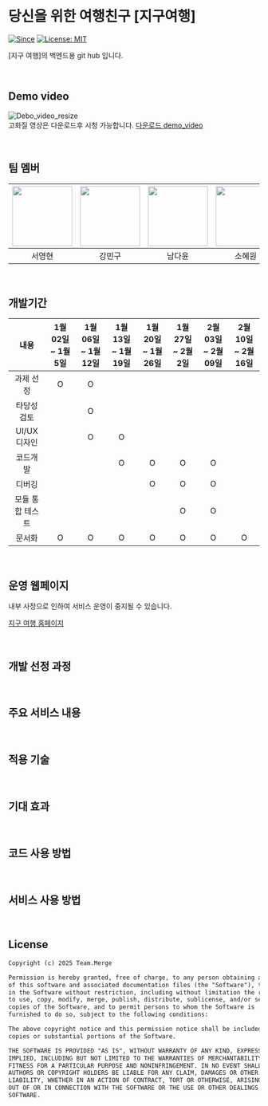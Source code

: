 # 당신을 위한 여행친구 [지구여행]

[![Since](https://img.shields.io/badge/since-2025.01.02-333333.svg)](https://github.com/Team-Merge/jigu_travel)
[![License: MIT](https://img.shields.io/badge/License-MIT-yellow.svg)](https://github.com/Team-Merge/jigu_travel/blob/develop/LICENSE)


[지구 여행]의 백엔드용 git hub 입니다.

<br>

## Demo video
![Debo_video_resize](https://github.com/user-attachments/assets/ff9c3792-7c9b-4257-b2e9-107d7fd6765a)
<br>
고화질 영상은 다운로드후 시청 가능합니다. [다운로드 demo_video](https://github.com/Team-Merge/jigu_travel/raw/develop/demo_video.mp4)

<br>

## 팀 멤버
| <a href="https://github.com/Lucky-SeoYounghyun"><img src="https://github.com/Lucky-SeoYounghyun.png?size=120" width="120"/></a> | <a href="https://github.com/rkdalsrn555"><img src="https://github.com/rkdalsrn555.png?size=120" width="120"/></a> | <a href="https://github.com/dayoonn"><img src="https://github.com/dayoonn.png?size=120" width="120"/></a> | <a href="https://github.com/ekdha235"><img src="https://github.com/ekdha235.png?size=120" width="120"/></a> | <a href="https://github.com/Dah222"><img src="https://github.com/Dah222.png?size=120" width="120"/></a> | <a href="https://github.com/YJH0501"><img src="https://github.com/YJH0501.png?size=120" width="120"/></a> |
|:----------------------------------------------------------------------------------------------------:|:-------------------------------------------------------------------------------:|:---------------------------------------------------------------------------------:|:---------------------------------------------------------------------:|:-------------------------------------------------------------------------------------:|:-------------------------------------------------------------------------------------:|
|                                            서영현                                                     |                                     강민구                                      |                                       남다윤                                       |                               소혜원                                  |                                        안다희                                          |                                        양준형                                          |

<br>

## 개발기간
|      내용      | 1월 02일 ~ 1월 5일 | 1월 06일 ~ 1월 12일 | 1월 13일 ~ 1월 19일 | 1월 20일 ~ 1월 26일 | 1월 27일 ~ 2월 2일 | 2월 03일 ~ 2월 09일 | 2월 10일 ~ 2월 16일 |
|:--------------:|:-----------------:|:------------------:|:------------------:|:------------------:|:------------------:|:------------------:|:------------------:|
|    과제 선정    |         O         |          O         |                    |                    |                    |                    |                    |
|   타당성 검토   |                   |          O         |                    |                    |                    |                    |                    |
|   UI/UX디자인   |                   |          O         |          O         |                    |                    |                    |                    |
|    코드개발     |                   |                    |          O         |          O         |          O         |          O         |                    |
|     디버깅      |                   |                    |                    |          O         |          O         |          O         |                    |
| 모듈 통합 테스트 |                   |                    |                    |                    |          O         |          O         |                    |
|     문서화      |         O         |          O         |          O         |          O         |          O         |          O         |          O         |

<br>

## 운영 웹페이지
내부 사정으로 인하여 서비스 운영이 중지될 수 있습니다.

[지구 여행 홈페이지](https://jigu-travel.kro.kr/home)

<br>

## 개발 선정 과정


<br>

## 주요 서비스 내용


<br>

## 적용 기술


<br>

## 기대 효과


<br>

## 코드 사용 방법


<br>

## 서비스 사용 방법


<br>

## License

```html
Copyright (c) 2025 Team.Merge

Permission is hereby granted, free of charge, to any person obtaining a copy
of this software and associated documentation files (the "Software"), to deal
in the Software without restriction, including without limitation the rights
to use, copy, modify, merge, publish, distribute, sublicense, and/or sell
copies of the Software, and to permit persons to whom the Software is
furnished to do so, subject to the following conditions:

The above copyright notice and this permission notice shall be included in all
copies or substantial portions of the Software.

THE SOFTWARE IS PROVIDED "AS IS", WITHOUT WARRANTY OF ANY KIND, EXPRESS OR
IMPLIED, INCLUDING BUT NOT LIMITED TO THE WARRANTIES OF MERCHANTABILITY,
FITNESS FOR A PARTICULAR PURPOSE AND NONINFRINGEMENT. IN NO EVENT SHALL THE
AUTHORS OR COPYRIGHT HOLDERS BE LIABLE FOR ANY CLAIM, DAMAGES OR OTHER
LIABILITY, WHETHER IN AN ACTION OF CONTRACT, TORT OR OTHERWISE, ARISING FROM,
OUT OF OR IN CONNECTION WITH THE SOFTWARE OR THE USE OR OTHER DEALINGS IN THE
SOFTWARE.
```
